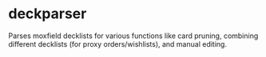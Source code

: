 # deckparser
Parses moxfield decklists for various functions like card pruning, combining different decklists (for proxy orders/wishlists), and manual editing.
